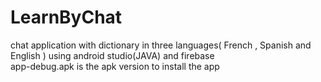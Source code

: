 # LearnByChat
chat application with dictionary in three languages( French , Spanish and English ) using android studio(JAVA) and firebase  
app-debug.apk is the apk version to install the app
